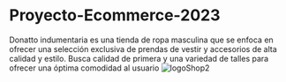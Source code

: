 # Proyecto-Ecommerce-2023
Donatto indumentaria es una tienda de ropa masculina que se enfoca en ofrecer una selección exclusiva de prendas de vestir y accesorios de alta calidad y estilo. Busca calidad de primera y una variedad de talles para ofrecer una óptima comodidad al usuario
![logoShop2](https://github.com/franco8787/Proyecto-Ecommerce-2023/assets/112661380/04f6715c-8dbf-4121-82d4-699e47a816f7)
